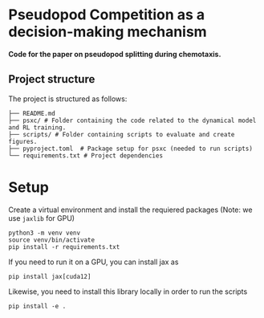 # Pseudopod Competition as a decision-making mechanism
**Code for the paper on pseudopod splitting during chemotaxis.**

## Project structure
The project is structured as follows:

```
├── README.md 
├── psxc/ # Folder containing the code related to the dynamical model and RL training.
├── scripts/ # Folder containing scripts to evaluate and create figures.
├── pyproject.toml  # Package setup for psxc (needed to run scripts)
└── requirements.txt # Project dependencies
```

# Setup
Create a virtual environment and install the requiered packages (Note: we use `jaxlib` for GPU)

```
python3 -m venv venv
source venv/bin/activate
pip install -r requirements.txt
```

If you need to run it on a GPU, you can install jax as
```
pip install jax[cuda12]
```

Likewise, you need to install this library locally in order to run the scripts

```
pip install -e .
```
